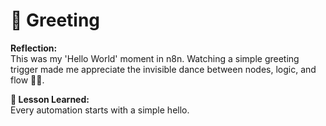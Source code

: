 # 👋 Greeting

**Reflection:**  
This was my 'Hello World' moment in n8n. Watching a simple greeting trigger made me appreciate the invisible dance between nodes, logic, and flow 🤖💬.

**💭 Lesson Learned:**  
Every automation starts with a simple hello.
